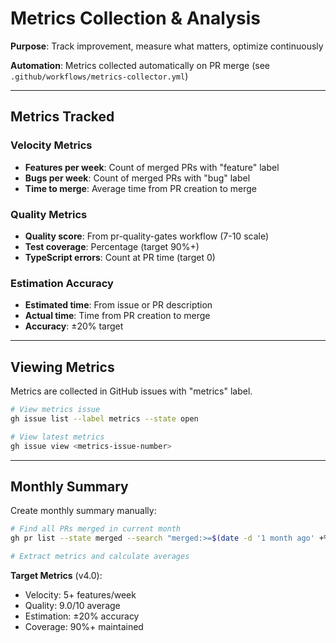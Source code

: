 # Metrics Collection & Analysis

**Purpose**: Track improvement, measure what matters, optimize continuously

**Automation**: Metrics collected automatically on PR merge (see `.github/workflows/metrics-collector.yml`)

---

## Metrics Tracked

### Velocity Metrics
- **Features per week**: Count of merged PRs with "feature" label
- **Bugs per week**: Count of merged PRs with "bug" label
- **Time to merge**: Average time from PR creation to merge

### Quality Metrics
- **Quality score**: From pr-quality-gates workflow (7-10 scale)
- **Test coverage**: Percentage (target 90%+)
- **TypeScript errors**: Count at PR time (target 0)

### Estimation Accuracy
- **Estimated time**: From issue or PR description
- **Actual time**: Time from PR creation to merge
- **Accuracy**: ±20% target

---

## Viewing Metrics

Metrics are collected in GitHub issues with "metrics" label.

```bash
# View metrics issue
gh issue list --label metrics --state open

# View latest metrics
gh issue view <metrics-issue-number>
```

---

## Monthly Summary

Create monthly summary manually:

```bash
# Find all PRs merged in current month
gh pr list --state merged --search "merged:>=$(date -d '1 month ago' +%Y-%m-%d)"

# Extract metrics and calculate averages
```

**Target Metrics** (v4.0):
- Velocity: 5+ features/week
- Quality: 9.0/10 average
- Estimation: ±20% accuracy
- Coverage: 90%+ maintained
